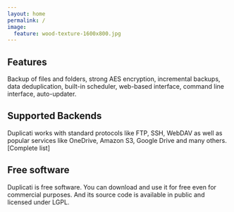 ```yaml
---
layout: home
permalink: /
image:
  feature: wood-texture-1600x800.jpg
---
```




<div class="tiles">

<div class="tile">
  <h2 class="post-title">Features</h2>
  <p class="post-excerpt">Backup of files and folders, strong AES encryption, incremental backups, data deduplication, built-in scheduler, web-based interface, command line interface, auto-updater.</p>
</div>

<div class="tile">
  <h2 class="post-title">Supported Backends</h2>
  <p class="post-excerpt">Duplicati works with standard protocols like FTP, SSH, WebDAV as well as popular services like OneDrive, Amazon S3, Google Drive and many others. [Complete list]</p>
</div>

<div class="tile">
  <h2 class="post-title">Free software</h2>
  <p class="post-excerpt">Duplicati is free software. You can download and use it for free even for commercial purposes. And its source code is available in public and licensed under LGPL.</p>
</div>

</div>
